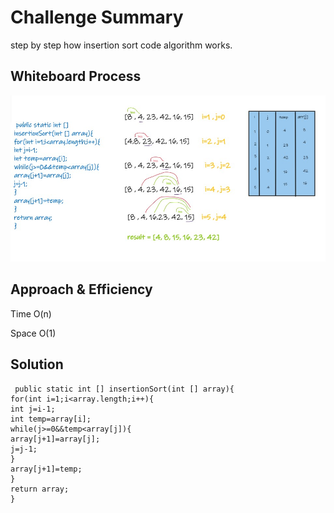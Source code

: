 # Challenge Summary
step by step how insertion sort code algorithm works.
## Whiteboard Process
<img src="./codeChallenge26.jpg"/>

## Approach & Efficiency
Time O(n)

Space O(1)
## Solution
```
 public static int [] insertionSort(int [] array){
for(int i=1;i<array.length;i++){
int j=i-1;
int temp=array[i];
while(j>=0&&temp<array[j]){
array[j+1]=array[j];
j=j-1;
}
array[j+1]=temp;
}
return array;
} 
```